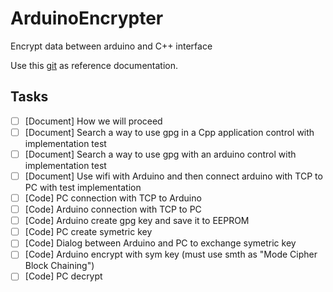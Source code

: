 # ArduinoEncrypter
Encrypt data between arduino and C++ interface

Use this [git](https://github.com/gpg/gnupg) as reference documentation.

## Tasks

- [ ] [Document] How we will proceed
- [ ] [Document] Search a way to use gpg in a Cpp application control with implementation test
- [ ] [Document] Search a way to use gpg with an arduino control with implementation test
- [ ] [Document] Use wifi with Arduino and then connect arduino with TCP to PC with test implementation
- [ ] [Code] PC connection with TCP to Arduino
- [ ] [Code] Arduino connection with TCP to PC
- [ ] [Code] Arduino create gpg key and save it to EEPROM 
- [ ] [Code] PC create symetric key
- [ ] [Code] Dialog between Arduino and PC to exchange symetric key
- [ ] [Code] Arduino encrypt with sym key (must use smth as "Mode Cipher Block Chaining")
- [ ] [Code] PC decrypt 
